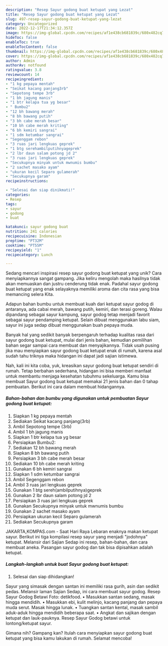 ```yaml
---
description: "Resep Sayur godong buat ketupat yang Lezat"
title: "Resep Sayur godong buat ketupat yang Lezat"
slug: 497-resep-sayur-godong-buat-ketupat-yang-lezat
category: Uncategorized
date: 2022-12-17T21:34:12.357Z
image: https://img-global.cpcdn.com/recipes/af1e438cb681839c/680x482cq70/sayur-godong-buat-ketupat-foto-resep-utama.jpg
hideToc: false
enableToc: true
enableTocContent: false
thumbnail: https://img-global.cpcdn.com/recipes/af1e438cb681839c/680x482cq70/sayur-godong-buat-ketupat-foto-resep-utama.jpg
cover: https://img-global.cpcdn.com/recipes/af1e438cb681839c/680x482cq70/sayur-godong-buat-ketupat-foto-resep-utama.jpg
author: Admin
authorAv: notfound
ratingvalue: 3.8
reviewcount: 14
recipeingredient:
- "1 kg pepaya mentah"
- "Seikat kacang panjang3rb"
- "Sepotong tempe 3rb"
- "1 bh jagung manis"
- "1 btr kelapa tua yg besar"
- " Bumbu2"
- "12 bh bawang merah"
- "8 bh bawang putih"
- "3 bh cabe merah besar"
- "10 bh cabe merah kriting"
- "6 bh kemiri sangrai"
- "1 sdm ketumbar sangrai"
- "Segenggam rebon"
- "3 ruas jari lengkuas geprek"
- "1 btg serehambilputihnyageprek"
- "2 lbr daun salam potong jd 2"
- "3 ruas jari lengkuas geprek"
- "Secukupnya minyak untuk mwnumis bumbu"
- "2 sachet masako ayam"
- "ukuran kecil Separo gulamerah"
- "Secukupnya garam"
recipeinstructions:

- "Selesai dan siap dinikmati!"
categories:
- Resep
tags:
- sayur
- godong
- buat

katakunci: sayur godong buat 
nutrition: 241 calories
recipecuisine: Indonesian
preptime: "PT32M"
cooktime: "PT55M"
recipeyield: "1"
recipecategory: Lunch

---
```





Sedang mencari inspirasi resep sayur godong buat ketupat yang unik? Cara menyiapkannya sangat gampang. Jika keliru mengolah maka hasilnya tidak akan memuaskan dan justru cenderung tidak enak. Padahal sayur godong buat ketupat yang enak selayaknya memiliki aroma dan cita rasa yang bisa memancing selera Kita.





Adapun bahan bumbu untuk membuat kuah dari ketupat sayur godog di antaranya, ada cabai merah, bawang putih, kemiri, dan terasi goreng. Walau dipandang sebagai sayur kampung, sayur godog tetap menjadi favorit sebagai sayur pendamping ketupat. Selain dibuat menggunakan labu siam, sayur ini juga sedap dibuat menggunakan buah pepaya muda.

Banyak hal yang sedikit banyak berpengaruh terhadap kualitas rasa dari sayur godong buat ketupat, mulai dari jenis bahan, kemudian pemilihan bahan segar sampai cara membuat dan menyajikannya. Tidak usah pusing jika mau menyiapkan sayur godong buat ketupat enak di rumah, karena asal sudah tahu triknya maka hidangan ini dapat jadi sajian istimewa.






Nah, kali ini kita coba, yuk, kreasikan sayur godong buat ketupat sendiri di rumah. Tetap berbahan sederhana, hidangan ini bisa memberi manfaat untuk membantu menjaga kesehatan tubuhmu sekeluarga. Kamu bisa membuat Sayur godong buat ketupat memakai 21 jenis bahan dan 0 tahap pembuatan. Berikut ini cara dalam membuat hidangannya.

<!--inarticleads1-->

##### Bahan-bahan dan bumbu yang digunakan untuk pembuatan Sayur godong buat ketupat:

1. Siapkan 1 kg pepaya mentah
1. Sediakan Seikat kacang panjang(3rb)
1. Ambil Sepotong tempe (3rb)
1. Ambil 1 bh jagung manis
1. Siapkan 1 btr kelapa tua yg besar
1. Persiapkan  Bumbu2:
1. Sediakan 12 bh bawang merah
1. Siapkan 8 bh bawang putih
1. Persiapkan 3 bh cabe merah besar
1. Sediakan 10 bh cabe merah kriting
1. Gunakan 6 bh kemiri sangrai
1. Siapkan 1 sdm ketumbar sangrai
1. Ambil Segenggam rebon
1. Ambil 3 ruas jari lengkuas geprek
1. Gunakan 1 btg sereh(ambilputihnya)geprek
1. Gunakan 2 lbr daun salam potong jd 2
1. Persiapkan 3 ruas jari lengkuas geprek
1. Gunakan Secukupnya minyak untuk mwnumis bumbu
1. Gunakan 2 sachet masako ayam
1. Persiapkan ukuran kecil Separo gulamerah
1. Sediakan Secukupnya garam


JAKARTA,KOMPAS.com - Saat Hari Raya Lebaran enaknya makan ketupat sayur. Berikut ini tiga kompilasi resep sayur yang menjadi &#34;jodohnya&#34; ketupat. Melansir dari Sajian Sedap ini resep, bahan-bahan, dan cara membuat aneka. Pasangan sayur godog dan tak bisa dipisahkan adalah ketupat. 

<!--inarticleads2-->

##### Langkah-langkah untuk buat Sayur godong buat ketupat:


1. Selesai dan siap dihidangkan!

Sayur yang simasak dengan santan ini memiliki rasa gurih, asin dan sedikit pedas. Melansir laman Sajian Sedap, ini cara membuat sayur godog. Resep Sayur Godog Betawi Foto: detikfood. • Masukkan santan sedang, masak hingga mendidih. • Masukkan ebi, kulit melinjo, kacang panjang dan pepaya muda serut. Masak hingga lunak. • Tuangkan santan kental, masak sambil aduk-aduk hingga mendidih beberapa saat. • Angkat dan sajikan dengan ketupat dan lauk-pauknya. Resep Sayur Godog betawi untuk lontong/ketupat sayur. 

Gimana nih? Gampang kan? Itulah cara menyiapkan sayur godong buat ketupat yang bisa kamu lakukan di rumah. Selamat mencoba!
